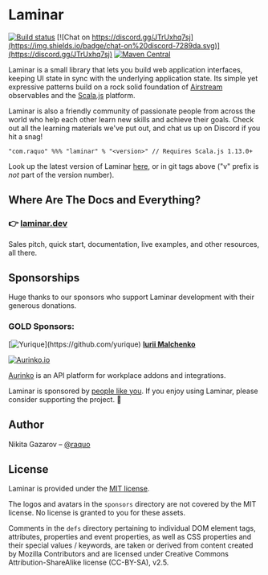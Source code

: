 # Laminar

[![Build status](https://github.com/raquo/Laminar/actions/workflows/test.yml/badge.svg)](https://github.com/raquo/Laminar/actions/workflows/test.yml)
[![Chat on https://discord.gg/JTrUxhq7sj](https://img.shields.io/badge/chat-on%20discord-7289da.svg)](https://discord.gg/JTrUxhq7sj)
[![Maven Central](https://img.shields.io/maven-central/v/com.raquo/laminar_sjs1_3.svg)](https://search.maven.org/artifact/com.raquo/laminar_sjs1_3)

Laminar is a small library that lets you build web application interfaces, keeping UI state in sync with the underlying application state. Its simple yet expressive patterns build on a rock solid foundation of [Airstream](https://github.com/raquo/Airstream) observables and the [Scala.js](https://www.scala-js.org/) platform.

Laminar is also a friendly community of passionate people from across the world who help each other learn new skills and achieve their goals. Check out all the learning materials we've put out, and chat us up on Discord if you hit a snag!

    "com.raquo" %%% "laminar" % "<version>" // Requires Scala.js 1.13.0+

Look up the latest version of Laminar [here](https://laminar.dev/blog/), or in git tags above ("v" prefix is _not_ part of the version number).



## Where Are The Docs and Everything?


### 👉 [laminar.dev](https://laminar.dev)

Sales pitch, quick start, documentation, live examples, and other resources, all there. 



## Sponsorships

Huge thanks to our sponsors who support Laminar development with their generous donations.


### GOLD Sponsors:

[![Yurique](https://laminar.dev/img/sponsors/yurique-50px.jpg?)](https://github.com/yurique) **[Iurii Malchenko](https://github.com/yurique)**

[![Aurinko.io](https://laminar.dev/img/sponsors/aurinko-light-300px.png)](https://www.aurinko.io/)

[Aurinko](https://aurinko.io/) is an API platform for workplace addons and integrations.


Laminar is sponsored by [people like you](https://github.com/sponsors/raquo). If you enjoy using Laminar, please consider supporting the project. 🙏




## Author

Nikita Gazarov – [@raquo](https://twitter.com/raquo)




## License

Laminar is provided under the [MIT license](https://github.com/raquo/laminar/blob/master/LICENSE.md).

The logos and avatars in the `sponsors` directory are not covered by the MIT license. No license is granted to you for these assets.

Comments in the `defs` directory pertaining to individual DOM element tags, attributes, properties and event properties, as well as CSS properties and their special values / keywords, are taken or derived from content created by Mozilla Contributors and are licensed under Creative Commons Attribution-ShareAlike license (CC-BY-SA), v2.5.
